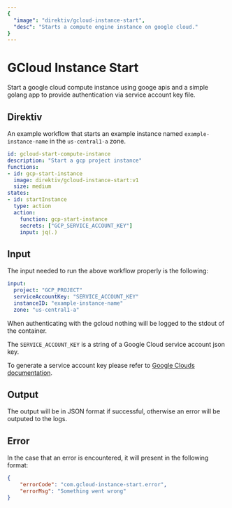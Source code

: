 ```yaml
---
{
  "image": "direktiv/gcloud-instance-start",
  "desc": "Starts a compute engine instance on google cloud."
}
---
```

# GCloud Instance Start

Start a google cloud compute instance using googe apis and a simple golang app to provide authentication via service account key file.

## Direktiv

An example workflow that starts an example instance named `example-instance-name` in the `us-central1-a` zone.

```yaml
id: gcloud-start-compute-instance
description: "Start a gcp project instance"
functions:
- id: gcp-start-instance
  image: direktiv/gcloud-instance-start:v1
  size: medium
states:
- id: startInstance
  type: action
  action:
    function: gcp-start-instance
    secrets: ["GCP_SERVICE_ACCOUNT_KEY"]
    input: jq(.)
```

## Input

The input needed to run the above workflow properly is the following:

```yaml
input:
  project: "GCP_PROJECT"
  serviceAccountKey: "SERVICE_ACCOUNT_KEY"
  instanceID: "example-instance-name"
  zone: "us-central1-a"
```

When authenticating with the gcloud nothing will be logged to the stdout of the container.

The `SERVICE_ACCOUNT_KEY` is a string of a Google Cloud service account json key.

To generate a service account key please refer to [Google Clouds documentation](https://cloud.google.com/iam/docs/creating-managing-service-account-keys).

## Output
The output will be in JSON format if successful, otherwise an error will be outputed to the logs.

## Error 

In the case that an error is encountered, it will present in the following format:

```json
{
    "errorCode": "com.gcloud-instance-start.error",
    "errorMsg": "Something went wrong"
}
```